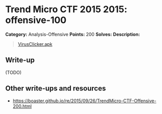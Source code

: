 # Trend Micro CTF 2015 2015: offensive-100

**Category:** Analysis-Offensive
**Points:** 200
**Solves:**
**Description:**

> [VirusClicker.apk](VirusClicker.apk)  


## Write-up

(TODO)

## Other write-ups and resources

* <https://boaster.github.io/re/2015/09/26/TrendMicro-CTF-Offensive-200.html>
